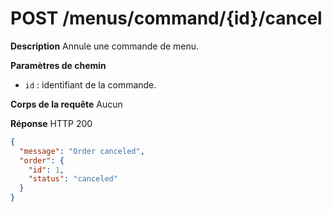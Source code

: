 # POST /menus/command/{id}/cancel

**Description**
Annule une commande de menu.

**Paramètres de chemin**
- `id` : identifiant de la commande.

**Corps de la requête**
Aucun

**Réponse**
HTTP 200

```json
{
  "message": "Order canceled",
  "order": {
    "id": 1,
    "status": "canceled"
  }
}
```
